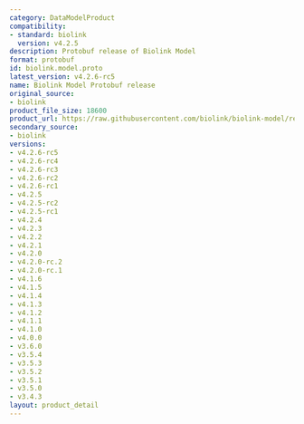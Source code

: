 ```yaml
---
category: DataModelProduct
compatibility:
- standard: biolink
  version: v4.2.5
description: Protobuf release of Biolink Model
format: protobuf
id: biolink.model.proto
latest_version: v4.2.6-rc5
name: Biolink Model Protobuf release
original_source:
- biolink
product_file_size: 18600
product_url: https://raw.githubusercontent.com/biolink/biolink-model/refs/heads/master/project/protobuf/biolink_model.proto
secondary_source:
- biolink
versions:
- v4.2.6-rc5
- v4.2.6-rc4
- v4.2.6-rc3
- v4.2.6-rc2
- v4.2.6-rc1
- v4.2.5
- v4.2.5-rc2
- v4.2.5-rc1
- v4.2.4
- v4.2.3
- v4.2.2
- v4.2.1
- v4.2.0
- v4.2.0-rc.2
- v4.2.0-rc.1
- v4.1.6
- v4.1.5
- v4.1.4
- v4.1.3
- v4.1.2
- v4.1.1
- v4.1.0
- v4.0.0
- v3.6.0
- v3.5.4
- v3.5.3
- v3.5.2
- v3.5.1
- v3.5.0
- v3.4.3
layout: product_detail
---
```

